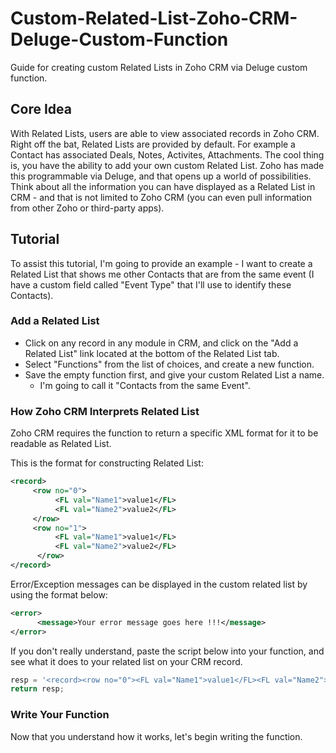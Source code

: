# Custom-Related-List-Zoho-CRM-Deluge-Custom-Function
Guide for creating custom Related Lists in Zoho CRM via Deluge custom function.

## Core Idea
With Related Lists, users are able to view associated records in Zoho CRM. Right off the bat, Related Lists are provided by default. For example a Contact has associated Deals, Notes, Activites, Attachments. The cool thing is, you have the ability to add your own custom Related List. Zoho has made this programmable via Deluge, and that opens up a world of possibilities. Think about all the information you can have displayed as a Related List in CRM - and that is not limited to Zoho CRM (you can even pull information from other Zoho or third-party apps).

## Tutorial
To assist this tutorial, I'm going to provide an example - I want to create a Related List that shows me other Contacts that are from the same event (I have a custom field called "Event Type" that I'll use to identify these Contacts).

### Add a Related List
* Click on any record in any module in CRM, and click on the "Add a Related List" link located at the bottom of the Related List tab. 
* Select "Functions" from the list of choices, and create a new function.
* Save the empty function first, and give your custom Related List a name.
  * I'm going to call it "Contacts from the same Event".

### How Zoho CRM Interprets Related List
Zoho CRM requires the function to return a specific XML format for it to be readable as Related List.

This is the format for constructing Related List:

```xml
<record>
     <row no="0">
          <FL val="Name1">value1</FL>
          <FL val="Name2">value2</FL>
     </row>
     <row no="1">
          <FL val="Name1">value1</FL>
          <FL val="Name2">value2</FL>
      </row>
</record>
```

Error/Exception messages can be displayed in the custom related list by using the format below:

```xml
<error>
      <message>Your error message goes here !!!</message>
</error>
```

If you don't really understand, paste the script below into your function, and see what it does to your related list on your CRM record.
```javascript
resp = '<record><row no="0"><FL val="Name1">value1</FL><FL val="Name2">value2</FL></row><row no="1"><FL val="Name1">value1</FL><FL val="Name2">value2</FL></row></record>';
return resp;
```

### Write Your Function
Now that you understand how it works, let's begin writing the function.

